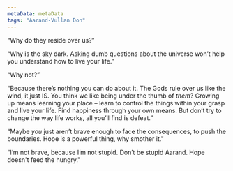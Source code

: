 ```yaml
---
metaData: metaData
tags: "Aarand-Vullan Don"
---
```


“Why do they reside over us?” 

“Why is the sky dark. Asking dumb questions about the universe won’t help you understand how to live your life.”

“Why not?”

“Because there’s nothing you can do about it. The Gods rule over us like the wind, it just IS. You think we like being under the thumb of *them*? Growing up means learning your place – learn to control the things within your grasp and live your life. Find happiness through your own means. But don’t try to change the way life works, all you’ll find is defeat.”

“Maybe *you* just aren’t brave enough to face the consequences, to push the boundaries. Hope is a powerful thing, why smother it."

“I’m not brave, because I’m not stupid. Don’t be stupid Aarand. Hope doesn't feed the hungry."